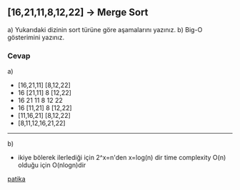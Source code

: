 ## [16,21,11,8,12,22] -> Merge Sort

a) Yukarıdaki dizinin sort türüne göre aşamalarını yazınız.
b) Big-O gösterimini yazınız.

### Cevap 

 a)

* [16,21,11] [8,12,22]
* 16 [21,11] 8 [12,22]
* 16 21 11   8 12 22
* 16 [11,21] 8 [12,22]
* [11,16,21] [8,12,22]
* [8,11,12,16,21,22]

---

b)

* ikiye bölerek ilerlediği için 2^x=n'den x=log(n) dir time complexity O(n) olduğu için O(nlogn)dir 

[patika](https://www.patika.dev)
